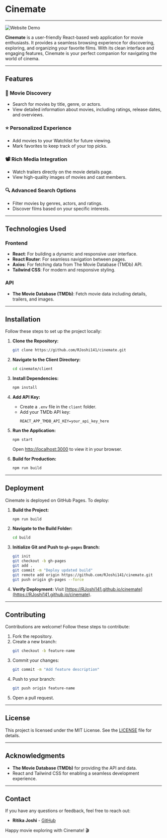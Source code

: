 # Cinemate

---
![Website Demo](client/assets/cinemate_demo_popular_fav_recos.gif)

**Cinemate** is a user-friendly React-based web application for movie enthusiasts. It provides a seamless browsing experience for discovering, exploring, and organizing your favorite films. With its clean interface and engaging features, Cinemate is your perfect companion for navigating the world of cinema.

---

## Features

### 🎥 **Movie Discovery**

- Search for movies by title, genre, or actors.
- View detailed information about movies, including ratings, release dates, and overviews.

### ⭐ **Personalized Experience**

- Add movies to your Watchlist for future viewing.
- Mark favorites to keep track of your top picks.

### 📽️ **Rich Media Integration**

- Watch trailers directly on the movie details page.
- View high-quality images of movies and cast members.

### 🔍 **Advanced Search Options**

- Filter movies by genres, actors, and ratings.
- Discover films based on your specific interests.

---

## Technologies Used

### Frontend

- **React**: For building a dynamic and responsive user interface.
- **React Router**: For seamless navigation between pages.
- **Axios**: For fetching data from The Movie Database (TMDb) API.
- **Tailwind CSS**: For modern and responsive styling.

### API

- **The Movie Database (TMDb)**: Fetch movie data including details, trailers, and images.

---

## Installation

Follow these steps to set up the project locally:

1. **Clone the Repository:**

   ```bash
   git clone https://github.com/RJoshi141/cinemate.git
   ```

2. **Navigate to the Client Directory:**

   ```bash
   cd cinemate/client
   ```

3. **Install Dependencies:**

   ```bash
   npm install
   ```

4. **Add API Key:**

   - Create a `.env` file in the `client` folder.
   - Add your TMDb API key:
     ```env
     REACT_APP_TMDB_API_KEY=your_api_key_here
     ```

5. **Run the Application:**

   ```bash
   npm start
   ```

   Open [http://localhost:3000](http://localhost:3000) to view it in your browser.

6. **Build for Production:**

   ```bash
   npm run build
   ```

---

## Deployment

Cinemate is deployed on GitHub Pages. To deploy:

1. **Build the Project:**

   ```bash
   npm run build
   ```

2. **Navigate to the Build Folder:**

   ```bash
   cd build
   ```

3. **Initialize Git and Push to ********`gh-pages`******** Branch:**

   ```bash
   git init
   git checkout -b gh-pages
   git add .
   git commit -m "Deploy updated build"
   git remote add origin https://github.com/RJoshi141/cinemate.git
   git push origin gh-pages --force
   ```

4. **Verify Deployment:**
   Visit [https://RJoshi141.github.io/cinemate](https://RJoshi141.github.io/cinemate).

---

## Contributing

Contributions are welcome! Follow these steps to contribute:

1. Fork the repository.
2. Create a new branch:
   ```bash
   git checkout -b feature-name
   ```
3. Commit your changes:
   ```bash
   git commit -m "Add feature description"
   ```
4. Push to your branch:
   ```bash
   git push origin feature-name
   ```
5. Open a pull request.

---

## License

This project is licensed under the MIT License. See the [LICENSE](LICENSE) file for details.

---

## Acknowledgments

- **The Movie Database (TMDb)** for providing the API and data.
- React and Tailwind CSS for enabling a seamless development experience.

---

## Contact

If you have any questions or feedback, feel free to reach out:

- **Ritika Joshi** - [GitHub](https://github.com/RJoshi141)

Happy movie exploring with Cinemate! 🎬

